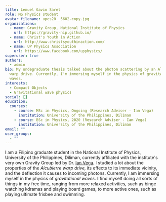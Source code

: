 ```yaml
---
title: Lemuel Gavin Saret
role: MS Physics student
avatar_filename: upcs20__5602-copy.jpg
organizations:
  - name: Gravity Group, National Institute of Physics
    url: https://gravity-nip.github.io/
  - name: Christ's Youth in Action
    url: http://www.christsyouthinaction.com/
  - name: UP Physics Association
    url: https://www.facebook.com/upphysics/
superuser: true
authors:
  - admin
bio: My undegraduate thesis talked about the photon scattering by an Alcubierre
  warp drive. Currently, I'm immersing myself in the physics of gravitational
  waves.
interests:
  - Compact Objects
  - Gravitational wave physics
social: []
education:
  courses:
    - course: MSc in Physics, Ongoing (Research Adviser - Ian Vega)
      institution: University of the Philippines, Diliman
    - course: BSc in Physics, 2020 (Research Adviser - Ian Vega)
      institution: University of the Philippines, Diliman
email: ""
user_groups:
  - ""
---
```

I am a Filipino graduate student in the National Institute of Physics, University of the Philippines, Diliman, currently affiliated with the institute's very own Gravity Group led by Dr. [Ian Vega](https://ianvega.wixsite.com/ianvega). I studied a lot about the properties of the *Alcubierre warp drive,* its effects to its immediate vicinity, and the deflection it causes to incoming photons. Currently, I am immersing myself in the physics of *gravitational waves*. I find myself doing all sorts of things in my free time, ranging from more relaxed activities, such as binge watching kdramas and playing board games, to more active ones, such as playing ultimate frisbee and swimming.